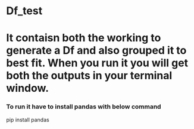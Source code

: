 # Df_test


# It contaisn both the working to generate a Df and also grouped it to best fit. When you run it you will get both the outputs in your terminal window.



### To run it have to install pandas with below command
pip install pandas

